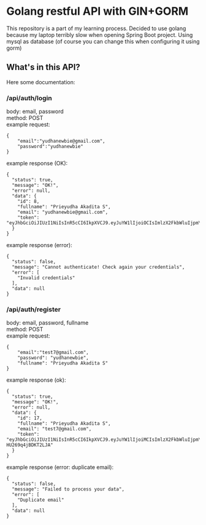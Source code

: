 # Golang restful API with GIN+GORM
This repository is a part of my learning process. Decided to use golang because my laptop terribly slow when opening Spring Boot project. Using mysql as database (of course you can change this when configuring it using gorm)

## What's in this API?
Here some documentation:  

### /api/auth/login
body: email, password  
method: POST  
example request:  
```
{
	"email":"yudhanewbie@gmail.com",
	"password":"yudhanewbie"
}
```
example response (OK):  
```
{
  "status": true,
  "message": "OK!",
  "error": null,
  "data": {
    "id": 8,
    "fullname": "Prieyudha Akadita S",
    "email": "yudhanewbie@gmail.com",
    "token": "eyJhbGciOiJIUzI1NiIsInR5cCI6IkpXVCJ9.eyJuYW1lIjoiOCIsImlzX2FkbWluIjpmYWxzZSwiZXhwIjoxNjA3MTQyMjAzLCJpYXQiOjE2MDY4ODMwMDMsImlzcyI6InlkaG53YiJ9.f0t1Ga5LYgkshnlrYYY7ByfWRd9wI8jfz86MPc8rARo"
  }
}
```
example response (error):  
```
{
  "status": false,
  "message": "Cannot authenticate! Check again your credentials",
  "error": [
    "Invalid credentials"
  ],
  "data": null
}
```

### /api/auth/register
body: email, password, fullname  
method: POST  
example request:  
```
{
	"email":"test7@gmail.com",
	"password": "yudhanewbie",
	"fullname": "Prieyudha Akadita S"
}
```
example response (ok):  
```
{
  "status": true,
  "message": "OK!",
  "error": null,
  "data": {
    "id": 17,
    "fullname": "Prieyudha Akadita S",
    "email": "test7@gmail.com",
    "token": "eyJhbGciOiJIUzI1NiIsInR5cCI6IkpXVCJ9.eyJuYW1lIjoiMCIsImlzX2FkbWluIjpmYWxzZSwiZXhwIjoxNjA3MDkyNDc1LCJpYXQiOjE2MDY4MzMyNzUsImlzcyI6InlkaG53YiJ9.DM5b69kCZF_4HuTk28dQgn3ea7-HU269q4jBDKT2LJA"
  }
}

```
example response (error: duplicate email):
```
{
  "status": false,
  "message": "Failed to process your data",
  "error": [
    "Duplicate email"
  ],
  "data": null
}
```
